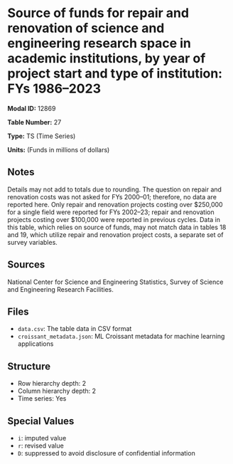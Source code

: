 # Source of funds for repair and renovation of science and engineering research space in academic institutions, by year of project start and type of institution: FYs 1986–2023

**Modal ID:** 12869

**Table Number:** 27

**Type:** TS (Time Series)

**Units:** (Funds in millions of dollars)

## Notes

Details may not add to totals due to rounding. The question on repair and renovation costs was not asked for FYs 2000–01; therefore, no data are reported here. Only repair and renovation projects costing over $250,000 for a single field were reported for FYs 2002–23; repair and renovation projects costing over $100,000 were reported in previous cycles. Data in this table, which relies on source of funds, may not match data in tables 18 and 19, which utilize repair and renovation project costs, a separate set of survey variables.

## Sources

National Center for Science and Engineering Statistics, Survey of Science and Engineering Research Facilities.

## Files

- `data.csv`: The table data in CSV format
- `croissant_metadata.json`: ML Croissant metadata for machine learning applications

## Structure

- Row hierarchy depth: 2
- Column hierarchy depth: 2
- Time series: Yes

## Special Values

- `i`: imputed value
- `r`: revised value
- `D`: suppressed to avoid disclosure of confidential information
